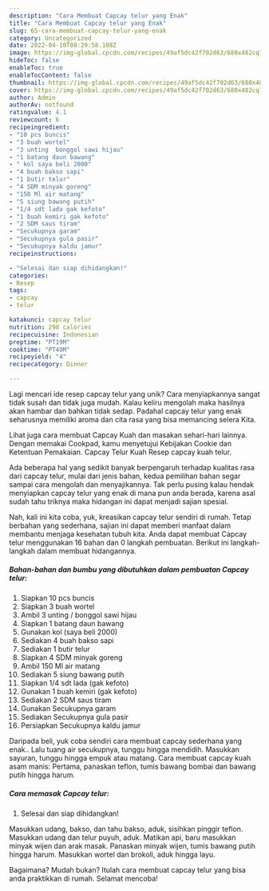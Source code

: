 ```yaml
---
description: "Cara Membuat Capcay telur yang Enak"
title: "Cara Membuat Capcay telur yang Enak"
slug: 65-cara-membuat-capcay-telur-yang-enak
category: Uncategorized
date: 2022-04-10T08:29:58.108Z
image: https://img-global.cpcdn.com/recipes/49af5dc42f702d63/680x482cq70/capcay-telur-foto-resep-utama.jpg
hideToc: false
enableToc: true
enableTocContent: false
thumbnail: https://img-global.cpcdn.com/recipes/49af5dc42f702d63/680x482cq70/capcay-telur-foto-resep-utama.jpg
cover: https://img-global.cpcdn.com/recipes/49af5dc42f702d63/680x482cq70/capcay-telur-foto-resep-utama.jpg
author: Admin
authorAv: notfound
ratingvalue: 4.1
reviewcount: 6
recipeingredient:
- "10 pcs buncis"
- "3 buah wortel"
- "3 unting  bonggol sawi hijau"
- "1 batang daun bawang"
- " kol saya beli 2000"
- "4 buah bakso sapi"
- "1 butir telur"
- "4 SDM minyak goreng"
- "150 Ml air matang"
- "5 siung bawang putih"
- "1/4 sdt lada gak kefoto"
- "1 buah kemiri gak kefoto"
- "2 SDM saus tiram"
- "Secukupnya garam"
- "Secukupnya gula pasir"
- "Secukupnya kaldu jamur"
recipeinstructions:

- "Selesai dan siap dihidangkan!"
categories:
- Resep
tags:
- capcay
- telur

katakunci: capcay telur 
nutrition: 298 calories
recipecuisine: Indonesian
preptime: "PT19M"
cooktime: "PT49M"
recipeyield: "4"
recipecategory: Dinner

---
```





Lagi mencari ide resep capcay telur yang unik? Cara menyiapkannya sangat tidak susah dan tidak juga mudah. Kalau keliru mengolah maka hasilnya akan hambar dan bahkan tidak sedap. Padahal capcay telur yang enak seharusnya memiliki aroma dan cita rasa yang bisa memancing selera Kita.





Lihat juga cara membuat Capcay Kuah dan masakan sehari-hari lainnya. Dengan memakai Cookpad, kamu menyetujui Kebijakan Cookie dan Ketentuan Pemakaian. Capcay Telur Kuah Resep capcay kuah telur.

Ada beberapa hal yang sedikit banyak berpengaruh terhadap kualitas rasa dari capcay telur, mulai dari jenis bahan, kedua pemilihan bahan segar sampai cara mengolah dan menyajikannya. Tak perlu pusing kalau hendak menyiapkan capcay telur yang enak di mana pun anda berada, karena asal sudah tahu triknya maka hidangan ini dapat menjadi sajian spesial.






Nah, kali ini kita coba, yuk, kreasikan capcay telur sendiri di rumah. Tetap berbahan yang sederhana, sajian ini dapat memberi manfaat dalam membantu menjaga kesehatan tubuh kita. Anda dapat membuat Capcay telur menggunakan 16 bahan dan 0 langkah pembuatan. Berikut ini langkah-langkah dalam membuat hidangannya.

<!--inarticleads1-->

##### Bahan-bahan dan bumbu yang dibutuhkan dalam pembuatan Capcay telur:

1. Siapkan 10 pcs buncis
1. Siapkan 3 buah wortel
1. Ambil 3 unting / bonggol sawi hijau
1. Siapkan 1 batang daun bawang
1. Gunakan  kol (saya beli 2000)
1. Sediakan 4 buah bakso sapi
1. Sediakan 1 butir telur
1. Siapkan 4 SDM minyak goreng
1. Ambil 150 Ml air matang
1. Sediakan 5 siung bawang putih
1. Siapkan 1/4 sdt lada (gak kefoto)
1. Gunakan 1 buah kemiri (gak kefoto)
1. Sediakan 2 SDM saus tiram
1. Gunakan Secukupnya garam
1. Sediakan Secukupnya gula pasir
1. Persiapkan Secukupnya kaldu jamur


Daripada beli, yuk coba sendiri cara membuat capcay sederhana yang enak.. Lalu tuang air secukupnya, tunggu hingga mendidih. Masukkan sayuran, tunggu hingga empuk atau matang. Cara membuat capcay kuah asam manis: Pertama, panaskan teflon, tumis bawang bombai dan bawang putih hingga harum. 

<!--inarticleads2-->

##### Cara memasak Capcay telur:


1. Selesai dan siap dihidangkan!

Masukkan udang, bakso, dan tahu bakso, aduk, sisihkan pinggir teflon. Masukkan udang dan telur puyuh, aduk. Matikan api, baru masukkan minyak wijen dan arak masak. Panaskan minyak wijen, tumis bawang putih hingga harum. Masukkan wortel dan brokoli, aduk hingga layu. 

Bagaimana? Mudah bukan? Itulah cara membuat capcay telur yang bisa anda praktikkan di rumah. Selamat mencoba!
